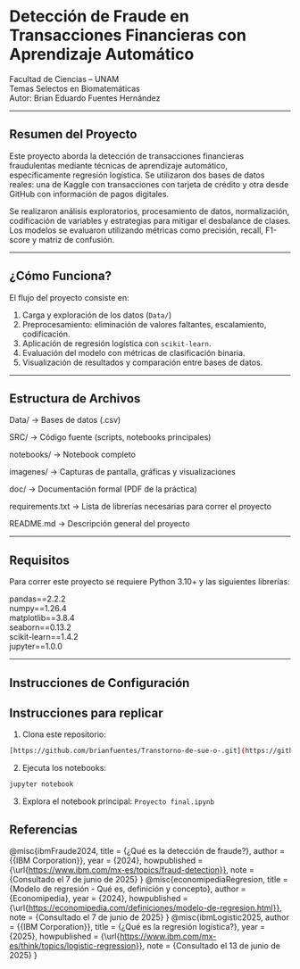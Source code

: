 #  Detección de Fraude en Transacciones Financieras con Aprendizaje Automático

Facultad de Ciencias – UNAM  
Temas Selectos en Biomatemáticas  
Autor: Brian Eduardo Fuentes Hernández

---

## Resumen del Proyecto

Este proyecto aborda la detección de transacciones financieras fraudulentas mediante técnicas de aprendizaje automático, específicamente regresión logística. Se utilizaron dos bases de datos reales: una de Kaggle con transacciones con tarjeta de crédito y otra desde GitHub con información de pagos digitales.

Se realizaron análisis exploratorios, procesamiento de datos, normalización, codificación de variables y estrategias para mitigar el desbalance de clases. Los modelos se evaluaron utilizando métricas como precisión, recall, F1-score y matriz de confusión.

---

##  ¿Cómo Funciona?

El flujo del proyecto consiste en:

1. Carga y exploración de los datos (`Data/`)
2. Preprocesamiento: eliminación de valores faltantes, escalamiento, codificación.
3. Aplicación de regresión logística con `scikit-learn`.
4. Evaluación del modelo con métricas de clasificación binaria.
5. Visualización de resultados y comparación entre bases de datos.

---

##  Estructura de Archivos

 Data/           → Bases de datos (.csv)
 
 SRC/            → Código fuente (scripts, notebooks principales)
 
 notebooks/      → Notebook completo 
 
 imagenes/       → Capturas de pantalla, gráficas y visualizaciones
 
 doc/            → Documentación formal (PDF de la práctica)
 
 requirements.txt → Lista de librerías necesarias para correr el proyecto
 
 README.md        → Descripción general del proyecto


---

##  Requisitos

Para correr este proyecto se requiere Python 3.10+ y las siguientes librerías:

pandas==2.2.2  
numpy==1.26.4  
matplotlib==3.8.4  
seaborn==0.13.2  
scikit-learn==1.4.2  
jupyter==1.0.0


---

##  Instrucciones de Configuración
##  Instrucciones para replicar

1. Clona este repositorio:

```bash
[https://github.com/brianfuentes/Transtorno-de-sue-o-.git](https://github.com/brianfuentes/Detecci-n-de-fraudes.git)
```

2. Ejecuta los notebooks:

```bash
jupyter notebook
```

3. Explora el notebook principal: `Proyecto final.ipynb`


##  Referencias

@misc{ibmFraude2024,
  title        = {¿Qué es la detección de fraude?},
  author       = {{IBM Corporation}},
  year         = {2024},
  howpublished = {\url{https://www.ibm.com/mx-es/topics/fraud-detection}},
  note         = {Consultado el 7 de junio de 2025}
}
@misc{economipediaRegresion,
  title        = {Modelo de regresión - Qué es, definición y concepto},
  author       = {Economipedia},
  year         = {2024},
  howpublished = {\url{https://economipedia.com/definiciones/modelo-de-regresion.html}},
  note         = {Consultado el 7 de junio de 2025}
}
@misc{ibmLogistic2025,
  author       = {{IBM Corporation}},
  title        = {¿Qué es la regresión logística?},
  year         = {2025},
  howpublished = {\url{https://www.ibm.com/mx-es/think/topics/logistic-regression}},
  note         = {Consultado el 13 de junio de 2025}
}
